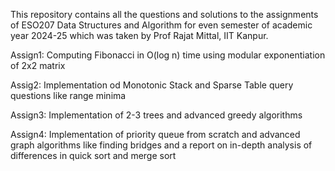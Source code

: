This repository contains all the questions and solutions to the assignments of ESO207 Data Structures and Algorithm for even semester of academic year 2024-25 which was taken by Prof Rajat Mittal, IIT Kanpur.

Assign1: Computing Fibonacci in O(log n) time using modular exponentiation of 2x2 matrix

Assig2: Implementation od Monotonic Stack and Sparse Table query questions like range minima

Assign3: Implementation of 2-3 trees and advanced greedy algorithms

Assign4: Implementation of priority queue from scratch and advanced graph algorithms like finding bridges and a report on in-depth analysis of differences in quick sort and merge sort
